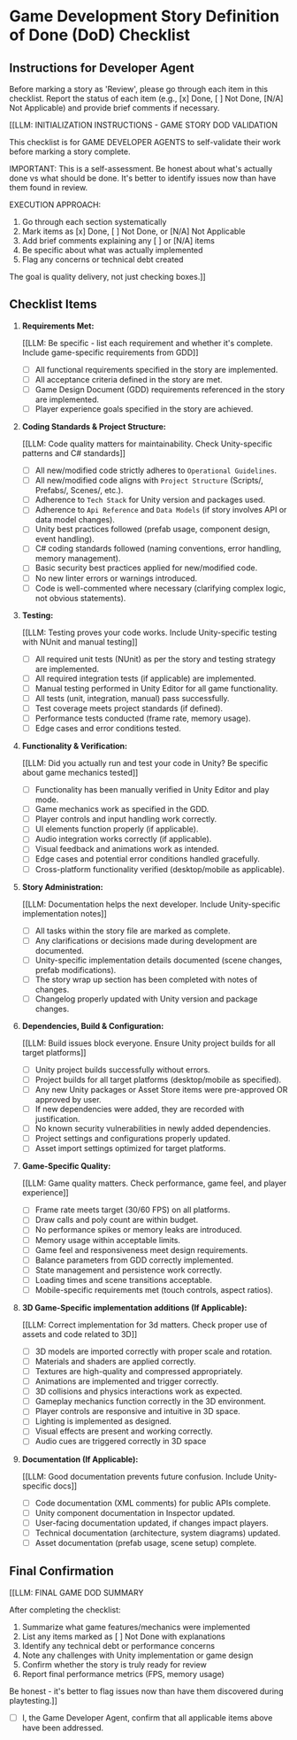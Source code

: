 # Game Development Story Definition of Done (DoD) Checklist

## Instructions for Developer Agent

Before marking a story as 'Review', please go through each item in this checklist. Report the status of each item (e.g., [x] Done, [ ] Not Done, [N/A] Not Applicable) and provide brief comments if necessary.

[[LLM: INITIALIZATION INSTRUCTIONS - GAME STORY DOD VALIDATION

This checklist is for GAME DEVELOPER AGENTS to self-validate their work before marking a story complete.

IMPORTANT: This is a self-assessment. Be honest about what's actually done vs what should be done. It's better to identify issues now than have them found in review.

EXECUTION APPROACH:

1. Go through each section systematically
2. Mark items as [x] Done, [ ] Not Done, or [N/A] Not Applicable
3. Add brief comments explaining any [ ] or [N/A] items
4. Be specific about what was actually implemented
5. Flag any concerns or technical debt created

The goal is quality delivery, not just checking boxes.]]

## Checklist Items

1. **Requirements Met:**

   [[LLM: Be specific - list each requirement and whether it's complete. Include game-specific requirements from GDD]]

   - [ ] All functional requirements specified in the story are implemented.
   - [ ] All acceptance criteria defined in the story are met.
   - [ ] Game Design Document (GDD) requirements referenced in the story are implemented.
   - [ ] Player experience goals specified in the story are achieved.

2. **Coding Standards & Project Structure:**

   [[LLM: Code quality matters for maintainability. Check Unity-specific patterns and C# standards]]

   - [ ] All new/modified code strictly adheres to `Operational Guidelines`.
   - [ ] All new/modified code aligns with `Project Structure` (Scripts/, Prefabs/, Scenes/, etc.).
   - [ ] Adherence to `Tech Stack` for Unity version and packages used.
   - [ ] Adherence to `Api Reference` and `Data Models` (if story involves API or data model changes).
   - [ ] Unity best practices followed (prefab usage, component design, event handling).
   - [ ] C# coding standards followed (naming conventions, error handling, memory management).
   - [ ] Basic security best practices applied for new/modified code.
   - [ ] No new linter errors or warnings introduced.
   - [ ] Code is well-commented where necessary (clarifying complex logic, not obvious statements).

3. **Testing:**

   [[LLM: Testing proves your code works. Include Unity-specific testing with NUnit and manual testing]]

   - [ ] All required unit tests (NUnit) as per the story and testing strategy are implemented.
   - [ ] All required integration tests (if applicable) are implemented.
   - [ ] Manual testing performed in Unity Editor for all game functionality.
   - [ ] All tests (unit, integration, manual) pass successfully.
   - [ ] Test coverage meets project standards (if defined).
   - [ ] Performance tests conducted (frame rate, memory usage).
   - [ ] Edge cases and error conditions tested.

4. **Functionality & Verification:**

   [[LLM: Did you actually run and test your code in Unity? Be specific about game mechanics tested]]

   - [ ] Functionality has been manually verified in Unity Editor and play mode.
   - [ ] Game mechanics work as specified in the GDD.
   - [ ] Player controls and input handling work correctly.
   - [ ] UI elements function properly (if applicable).
   - [ ] Audio integration works correctly (if applicable).
   - [ ] Visual feedback and animations work as intended.
   - [ ] Edge cases and potential error conditions handled gracefully.
   - [ ] Cross-platform functionality verified (desktop/mobile as applicable).

5. **Story Administration:**

   [[LLM: Documentation helps the next developer. Include Unity-specific implementation notes]]

   - [ ] All tasks within the story file are marked as complete.
   - [ ] Any clarifications or decisions made during development are documented.
   - [ ] Unity-specific implementation details documented (scene changes, prefab modifications).
   - [ ] The story wrap up section has been completed with notes of changes.
   - [ ] Changelog properly updated with Unity version and package changes.

6. **Dependencies, Build & Configuration:**

   [[LLM: Build issues block everyone. Ensure Unity project builds for all target platforms]]

   - [ ] Unity project builds successfully without errors.
   - [ ] Project builds for all target platforms (desktop/mobile as specified).
   - [ ] Any new Unity packages or Asset Store items were pre-approved OR approved by user.
   - [ ] If new dependencies were added, they are recorded with justification.
   - [ ] No known security vulnerabilities in newly added dependencies.
   - [ ] Project settings and configurations properly updated.
   - [ ] Asset import settings optimized for target platforms.

7. **Game-Specific Quality:**

   [[LLM: Game quality matters. Check performance, game feel, and player experience]]

   - [ ] Frame rate meets target (30/60 FPS) on all platforms.
   - [ ] Draw calls and poly count are within budget.
   - [ ] No performance spikes or memory leaks are introduced.
   - [ ] Memory usage within acceptable limits.
   - [ ] Game feel and responsiveness meet design requirements.
   - [ ] Balance parameters from GDD correctly implemented.
   - [ ] State management and persistence work correctly.
   - [ ] Loading times and scene transitions acceptable.
   - [ ] Mobile-specific requirements met (touch controls, aspect ratios).

8. **3D Game-Specific implementation additions (If Applicable):**

   [[LLM: Correct implementation for 3d matters. Check proper use of assets and code related to 3D]]

   - [ ] 3D models are imported correctly with proper scale and rotation.
   - [ ] Materials and shaders are applied correctly.
   - [ ] Textures are high-quality and compressed appropriately.
   - [ ] Animations are implemented and trigger correctly.
   - [ ] 3D collisions and physics interactions work as expected.
   - [ ] Gameplay mechanics function correctly in the 3D environment.
   - [ ] Player controls are responsive and intuitive in 3D space.
   - [ ] Lighting is implemented as designed.
   - [ ] Visual effects are present and working correctly.
   - [ ] Audio cues are triggered correctly in 3D space

9. **Documentation (If Applicable):**

   [[LLM: Good documentation prevents future confusion. Include Unity-specific docs]]

   - [ ] Code documentation (XML comments) for public APIs complete.
   - [ ] Unity component documentation in Inspector updated.
   - [ ] User-facing documentation updated, if changes impact players.
   - [ ] Technical documentation (architecture, system diagrams) updated.
   - [ ] Asset documentation (prefab usage, scene setup) complete.

## Final Confirmation

[[LLM: FINAL GAME DOD SUMMARY

After completing the checklist:

1. Summarize what game features/mechanics were implemented
2. List any items marked as [ ] Not Done with explanations
3. Identify any technical debt or performance concerns
4. Note any challenges with Unity implementation or game design
5. Confirm whether the story is truly ready for review
6. Report final performance metrics (FPS, memory usage)

Be honest - it's better to flag issues now than have them discovered during playtesting.]]

- [ ] I, the Game Developer Agent, confirm that all applicable items above have been addressed.
